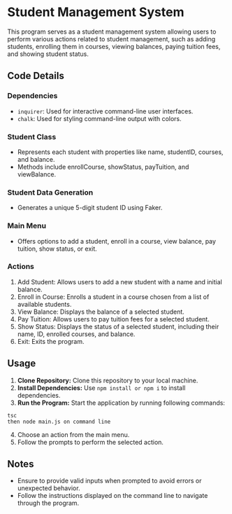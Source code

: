 # Student Management System

This program serves as a student management system allowing users to perform various actions related to student management, such as adding students, enrolling them in courses, viewing balances, paying tuition fees, and showing student status.

## Code Details

### Dependencies
 - `inquirer`: Used for interactive command-line user interfaces.
 - `chalk`: Used for styling command-line output with colors.

### Student Class
 - Represents each student with properties like name, studentID, courses, and balance.
 - Methods include enrollCourse, showStatus, payTuition, and viewBalance.

### Student Data Generation
 - Generates a unique 5-digit student ID using Faker.

### Main Menu
 - Offers options to add a student, enroll in a course, view balance, pay tuition, show status, or exit.

### Actions
1. Add Student: Allows users to add a new student with a name and initial balance.
2. Enroll in Course: Enrolls a student in a course chosen from a list of available students.
3. View Balance: Displays the balance of a selected student.
4. Pay Tuition: Allows users to pay tuition fees for a selected student.
5. Show Status: Displays the status of a selected student, including their name, ID, enrolled courses, and balance.
6. Exit: Exits the program.

## Usage

1. **Clone Repository:** Clone this repository to your local machine.
2. **Install Dependencies:** Use `npm install or npm i` to install dependencies.
3. **Run the Program:** Start the application by running following commands:

```
tsc
then node main.js on command line
```
4. Choose an action from the main menu.
5. Follow the prompts to perform the selected action.

## Notes
 - Ensure to provide valid inputs when prompted to avoid errors or unexpected behavior.
 - Follow the instructions displayed on the command line to navigate through the program.